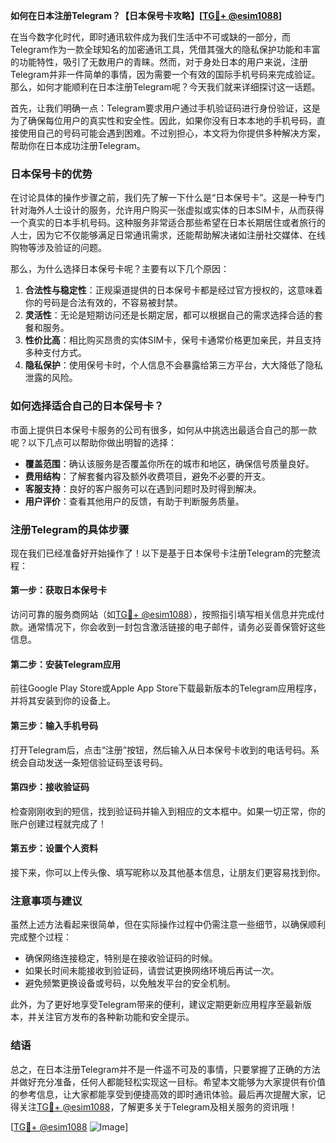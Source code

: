 **如何在日本注册Telegram？【日本保号卡攻略】[[TG💪+ @esim1088](https://t.me/s/esim1088)]**

在当今数字化时代，即时通讯软件成为我们生活中不可或缺的一部分，而Telegram作为一款全球知名的加密通讯工具，凭借其强大的隐私保护功能和丰富的功能特性，吸引了无数用户的青睐。然而，对于身处日本的用户来说，注册Telegram并非一件简单的事情，因为需要一个有效的国际手机号码来完成验证。那么，如何才能顺利在日本注册Telegram呢？今天我们就来详细探讨这一话题。

首先，让我们明确一点：Telegram要求用户通过手机验证码进行身份验证，这是为了确保每位用户的真实性和安全性。因此，如果你没有日本本地的手机号码，直接使用自己的号码可能会遇到困难。不过别担心，本文将为你提供多种解决方案，帮助你在日本成功注册Telegram。

### 日本保号卡的优势

在讨论具体的操作步骤之前，我们先了解一下什么是“日本保号卡”。这是一种专门针对海外人士设计的服务，允许用户购买一张虚拟或实体的日本SIM卡，从而获得一个真实的日本手机号码。这种服务非常适合那些希望在日本长期居住或者旅行的人士，因为它不仅能够满足日常通讯需求，还能帮助解决诸如注册社交媒体、在线购物等涉及验证的问题。

那么，为什么选择日本保号卡呢？主要有以下几个原因：

1. **合法性与稳定性**：正规渠道提供的日本保号卡都是经过官方授权的，这意味着你的号码是合法有效的，不容易被封禁。
2. **灵活性**：无论是短期访问还是长期定居，都可以根据自己的需求选择合适的套餐和服务。
3. **性价比高**：相比购买昂贵的实体SIM卡，保号卡通常价格更加亲民，并且支持多种支付方式。
4. **隐私保护**：使用保号卡时，个人信息不会暴露给第三方平台，大大降低了隐私泄露的风险。

### 如何选择适合自己的日本保号卡？

市面上提供日本保号卡服务的公司有很多，如何从中挑选出最适合自己的那一款呢？以下几点可以帮助你做出明智的选择：

- **覆盖范围**：确认该服务是否覆盖你所在的城市和地区，确保信号质量良好。
- **费用结构**：了解套餐内容及额外收费项目，避免不必要的开支。
- **客服支持**：良好的客户服务可以在遇到问题时及时得到解决。
- **用户评价**：查看其他用户的反馈，有助于判断服务质量。

### 注册Telegram的具体步骤

现在我们已经准备好开始操作了！以下是基于日本保号卡注册Telegram的完整流程：

#### 第一步：获取日本保号卡
访问可靠的服务商网站（如[TG💪+ @esim1088](https://t.me/s/esim1088)），按照指引填写相关信息并完成付款。通常情况下，你会收到一封包含激活链接的电子邮件，请务必妥善保管好这些信息。

#### 第二步：安装Telegram应用
前往Google Play Store或Apple App Store下载最新版本的Telegram应用程序，并将其安装到你的设备上。

#### 第三步：输入手机号码
打开Telegram后，点击“注册”按钮，然后输入从日本保号卡收到的电话号码。系统会自动发送一条短信验证码至该号码。

#### 第四步：接收验证码
检查刚刚收到的短信，找到验证码并输入到相应的文本框中。如果一切正常，你的账户创建过程就完成了！

#### 第五步：设置个人资料
接下来，你可以上传头像、填写昵称以及其他基本信息，让朋友们更容易找到你。

### 注意事项与建议

虽然上述方法看起来很简单，但在实际操作过程中仍需注意一些细节，以确保顺利完成整个过程：

- 确保网络连接稳定，特别是在接收验证码的时候。
- 如果长时间未能接收到验证码，请尝试更换网络环境后再试一次。
- 避免频繁更换设备或号码，以免触发平台的安全机制。

此外，为了更好地享受Telegram带来的便利，建议定期更新应用程序至最新版本，并关注官方发布的各种新功能和安全提示。

### 结语

总之，在日本注册Telegram并不是一件遥不可及的事情，只要掌握了正确的方法并做好充分准备，任何人都能轻松实现这一目标。希望本文能够为大家提供有价值的参考信息，让大家都能享受到便捷高效的即时通讯体验。最后再次提醒大家，记得关注[TG💪+ @esim1088](https://t.me/s/esim1088)，了解更多关于Telegram及相关服务的资讯哦！

[[TG💪+ @esim1088](https://t.me/s/esim1088) ![Image](https://i.postimg.cc/4NQfJmqS/Snipaste-2025-05-13-00-14-12.png)]